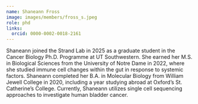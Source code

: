 ```yaml
---
name: Shaneann Fross
image: images/members/fross_s.jpeg
role: phd
links:
  orcid: 0000-0002-0018-2161
---
```

Shaneann joined the Strand Lab in 2025 as a graduate student in the Cancer Biology Ph.D. Programme at UT Southwestern. She earned her M.S. in Biological Sciences from the University of Notre Dame in 2022, where she studied immune cell changes within the gut in response to systemic factors. Shaneann completed her B.A. in Molecular Biology from William Jewell College in 2020, including a year studying abroad at Oxford’s St. Catherine’s College. Currently, Shaneann utilizes single cell sequencing approaches to investigate human bladder cancer.
